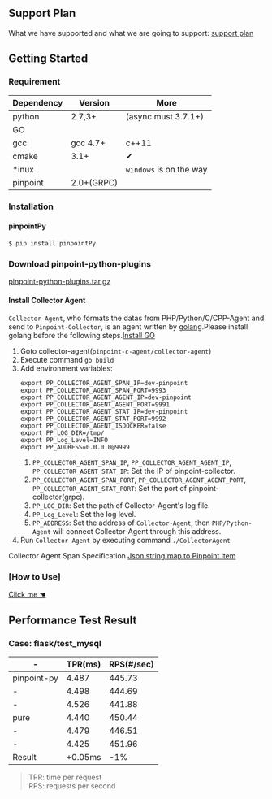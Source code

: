 ﻿## Support Plan
What we have supported and what we are going to support: [support plan](SupportPlan.md)

## Getting Started

### Requirement

Dependency| Version| More
---|----|---
python |2.7,3+ | (async must 3.7.1+)
GO | | 
gcc|gcc 4.7+| c++11
cmake| 3.1+| ✔
*inux|  | `windows` is on the way
pinpoint| 2.0+(GRPC)|

### Installation

#### pinpointPy 

```shell
$ pip install pinpointPy
```
### Download pinpoint-python-plugins

[pinpoint-python-plugins.tar.gz](https://github.com/pinpoint-apm/pinpoint-c-agent/releases/download/v0.4.0/pinpoint-py-v0.4.0.zip)

#### Install Collector Agent
`Collector-Agent`, who formats the datas from PHP/Python/C/CPP-Agent and send to `Pinpoint-Collector`, is an agent written by [golang](https://golang.google.cn/).Please install golang before the following steps.[Install GO](https://golang.google.cn/doc/install)

1. Goto collector-agent(`pinpoint-c-agent/collector-agent`)
2. Execute command `go build`
3. Add environment variables:
    ```
    export PP_COLLECTOR_AGENT_SPAN_IP=dev-pinpoint
    export PP_COLLECTOR_AGENT_SPAN_PORT=9993
    export PP_COLLECTOR_AGENT_AGENT_IP=dev-pinpoint
    export PP_COLLECTOR_AGENT_AGENT_PORT=9991
    export PP_COLLECTOR_AGENT_STAT_IP=dev-pinpoint
    export PP_COLLECTOR_AGENT_STAT_PORT=9992
    export PP_COLLECTOR_AGENT_ISDOCKER=false
    export PP_LOG_DIR=/tmp/
    export PP_Log_Level=INFO
    export PP_ADDRESS=0.0.0.0@9999
    ```
    1. `PP_COLLECTOR_AGENT_SPAN_IP`, `PP_COLLECTOR_AGENT_AGENT_IP`, `PP_COLLECTOR_AGENT_STAT_IP`: Set the IP of pinpoint-collector.
    2. `PP_COLLECTOR_AGENT_SPAN_PORT`, `PP_COLLECTOR_AGENT_AGENT_PORT`, `PP_COLLECTOR_AGENT_STAT_PORT`: Set the port of pinpoint-collector(grpc).
    3. `PP_LOG_DIR`: Set the path of Collector-Agent's log file.
    4. `PP_Log_Level`: Set the log level.
    5. `PP_ADDRESS`: Set the address of `Collector-Agent`, then `PHP/Python-Agent` will connect Collector-Agent through this address.
4. Run `Collector-Agent` by executing command `./CollectorAgent`
   
  Collector Agent Span Specification
  [Json string map to Pinpoint item](../API/collector-agent/Readme.md)

### [How to Use]
[Click me ☚](../../plugins/PY/Readme.md)


## Performance Test Result

### Case: flask/test_mysql

-|TPR(ms)|RPS(#/sec)
----|-----|----
pinpoint-py|4.487|445.73|
-|4.498 |444.69
-|4.526 |441.88
pure|4.440|450.44
-|4.479|446.51
-|4.425|451.96
Result|+0.05ms|-1%

> TPR: time per request         
> RPS: requests per second